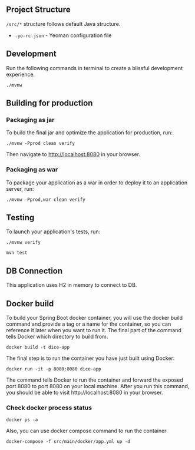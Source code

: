 
## Project Structure


`/src/*` structure follows default Java structure.

- `.yo-rc.json` - Yeoman configuration file

## Development



Run the following commands in terminal to create a blissful development experience.

```
./mvnw
```



## Building for production

### Packaging as jar

To build the final jar and optimize the  application for production, run:

```
./mvnw -Pprod clean verify
```


Then navigate to [http://localhost:8080](http://localhost:8080) in your browser.

### Packaging as war

To package your application as a war in order to deploy it to an application server, run:

```
./mvnw -Pprod,war clean verify
```

## Testing

To launch your application's tests, run:

```
./mvnw verify
```


```
mvn test
```




## DB Connection

This application uses H2 in memory to connect to DB.

## Docker build
To build your Spring Boot docker container, you will use the docker build command and provide a tag or a name for the container, so you can reference it later when you want to run it. The final part of the command tells Docker which directory to build from.
```
docker build -t dice-app
```

The final step is to run the container you have just built using Docker:

```
docker run -it -p 8080:8080 dice-app
```
The command tells Docker to run the container and forward the exposed port 8080 to port 8080 on your local machine. After you run this command, you should be able to visit http://localhost:8080 in your browser.

### Check  docker process status
```
docker ps -a
```

Also, you can use docker compose command to run the container 
```
docker-compose -f src/main/docker/app.yml up -d
```